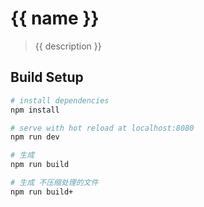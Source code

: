 # {{ name }}

> {{ description }}

## Build Setup

``` bash
# install dependencies
npm install

# serve with hot reload at localhost:8080
npm run dev

# 生成
npm run build

# 生成 不压缩处理的文件
npm run build+

```
